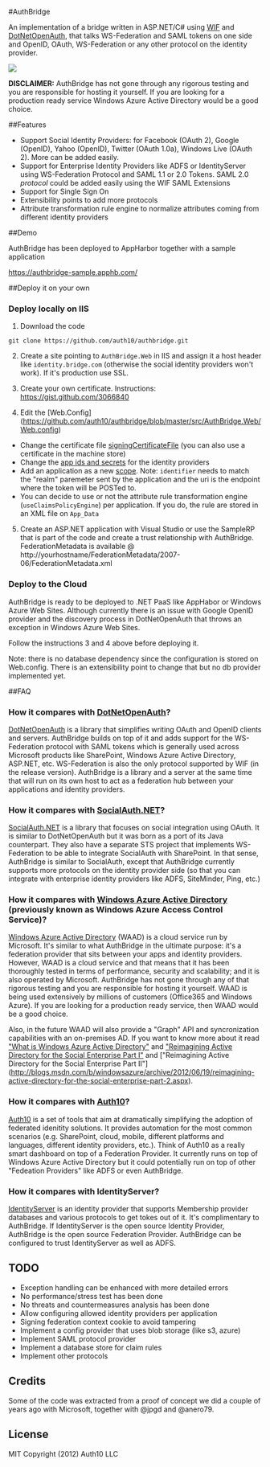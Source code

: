#AuthBridge

An implementation of a bridge written in ASP.NET/C# using [WIF](http://msdn.microsoft.com/en-us/security/aa570351.aspx) and [DotNetOpenAuth](http://www.dotnetopenauth.net), that talks WS-Federation and SAML tokens on one side and OpenID, OAuth, WS-Federation or any other protocol on the identity provider. 

![](http://puu.sh/GzU1)

**DISCLAIMER:** AuthBridge has not gone through any rigorous testing and you are responsible for hosting it yourself. If you are looking for a production ready service Windows Azure Active Directory would be a good choice. 

##Features

* Support Social Identity Providers: for Facebook (OAuth 2), Google (OpenID), Yahoo (OpenID), Twitter (OAuth 1.0a), Windows Live (OAuth 2). More can be added easily.
* Support for Enterprise Identity Providers like ADFS or IdentityServer using WS-Federation Protocol and SAML 1.1 or 2.0 Tokens. SAML 2.0 *protocol* could be added easily using the WIF SAML Extensions
* Support for Single Sign On
* Extensibility points to add more protocols
* Attribute transformation rule engine to normalize attributes coming from different identity providers

##Demo

AuthBridge has been deployed to AppHarbor together with a sample application

https://authbridge-sample.apphb.com/

##Deploy it on your own

### Deploy locally on IIS

1. Download the code
```
git clone https://github.com/auth10/authbridge.git
```
2. Create a site pointing to `AuthBridge.Web` in IIS and assign it a host header like `identity.bridge.com` (otherwise the social identity providers won't work). If it's production use SSL.

3. Create your own certificate. Instructions: https://gist.github.com/3066840

4. Edit the [Web.Config] (https://github.com/auth10/authbridge/blob/master/src/AuthBridge.Web/Web.config) 
  * Change the certificate file  [signingCertificateFile](https://github.com/auth10/authbridge/blob/master/src/AuthBridge.Web/Web.config#L64) (you can also use a certificate in the machine store)
  * Change the [app ids and secrets](https://github.com/auth10/authbridge/blob/master/src/AuthBridge.Web/Web.config#L65) for the identity providers 
  * Add an application as a new [scope](https://github.com/auth10/authbridge/blob/master/src/AuthBridge.Web/Web.config#L93). Note: `identifier` needs to match the "realm" paremeter sent by the application and the uri is the endpoint where the token will be POSTed to.
  * You can decide to use or not the attribute rule transformation engine (`useClaimsPolicyEngine`) per application. If you do, the rule are stored in an XML file on `App_Data`  
5. Create an ASP.NET application with Visual Studio or use the SampleRP that is part of the code and create a trust relationship with AuthBridge. FederationMetadata is available @ http://yourhostname/FederationMetadata/2007-06/FederationMetadata.xml

### Deploy to the Cloud

AuthBridge is ready to be deployed to .NET PaaS like AppHabor or Windows Azure Web Sites. Although currently there is an issue with Google OpenID provider and the discovery process in DotNetOpenAuth that throws an exception in Windows Azure Web Sites.

Follow the instructions 3 and 4 above before deploying it.

Note: there is no database dependency since the configuration is stored on Web.config. There is an extensibility point to change that but no db provider implemented yet.

##FAQ

### How it compares with [DotNetOpenAuth](http://www.dotnetopenauth.net)?

[DotNetOpenAuth](http://www.dotnetopenauth.net) is a library that simplifies writing OAuth and OpenID clients and servers. AuthBridge builds on top of it and adds support for the WS-Federation protocol with SAML tokens which is generally used across Microsoft products like SharePoint, Windows Azure Active Directory, ASP.NET, etc. WS-Federation is also the only protocol supported by WIF (in the release version). AuthBridge is a library and a server at the same time that will run on its own host to act as a federation hub between your applications and identity providers.

### How it compares with [SocialAuth.NET](http://code.google.com/p/socialauth-net/)?

[SocialAuth.NET](http://code.google.com/p/socialauth-net/) is a library that focuses on social integration using OAuth. It is similar to DotNetOpenAuth but it was born as a port of its Java counterpart. They also have a separate STS project that implements WS-Federation to be able to integrate SocialAuth with SharePoint. In that sense, AuthBridge is similar to SocialAuth, except that AuthBridge currently supports more protocols on the identity provider side (so that you can integrate with enterprise identity providers like ADFS, SiteMinder, Ping, etc.)

### How it compares with [Windows Azure Active Directory](https://www.windowsazure.com/en-us/home/features/identity/) (previously known as Windows Azure Access Control Service)?

[Windows Azure Active Directory](https://www.windowsazure.com/en-us/home/features/identity/) (WAAD) is a cloud service run by Microsoft. It's similar to what AuthBridge in the ultimate purpose: it's a federation provider that sits between your apps and identity providers. However, WAAD is a cloud service and that means that it has been thoroughly tested in terms of performance, security and scalability; and it is also operated by Microsoft. AuthBridge has not gone through any of that rigorous testing and you are responsible for hosting it yourself. WAAD is being used extensively by millions of customers (Office365 and Windows Azure). If you are looking for a production ready service, then WAAD would be a good choice. 

Also, in the future WAAD will also provide a "Graph" API and syncronization capabilities with an on-premises AD. If you want to know more about it read ["What is Windows Azure Active Directory"](http://blog.auth10.com/2012/06/13/what-is-windows-azure-active-directory/) and ["Reimagining Active Directory for the Social Enterprise Part I"](http://blogs.msdn.com/b/windowsazure/archive/2012/05/23/reimagining-active-directory-for-the-social-enterprise-part-1.aspx) and ["Reimagining Active Directory for the Social Enterprise Part II"] (http://blogs.msdn.com/b/windowsazure/archive/2012/06/19/reimagining-active-directory-for-the-social-enterprise-part-2.aspx). 

### How it compares with [Auth10](http://auth10.com)?

[Auth10](http://auth10.com) is a set of tools that aim at dramatically simplifying the adoption of federated idenitity solutions. It provides automation for the most common scenarios (e.g. SharePoint, cloud, mobile, different platforms and languages, different identity providers, etc.). Think of Auth10 as a really smart dashboard on top of a Federation Provider. It currently runs on top of Windows Azure Active Directory but it could potentially run on top of other "Fedeation Providers" like ADFS or even AuthBridge.

### How it compares with IdentityServer?

[IdentityServer](http://identityserver.codeplex.com/) is an identity provider that supports Membership provider databases and various protocols to get tokes out of it. It's complimentary to AuthBridge. If IdentityServer is the open source Identity Provider, AuthBridge is the open source Federation Provider. AuthBridge can be configured to trust IdentityServer as well as ADFS.

## TODO

* Exception handling can be enhanced with more detailed errors
* No performance/stress test has been done
* No threats and countermeasures analysis has been done
* Allow configuring allowed identity providers per application
* Signing federation context cookie to avoid tampering
* Implement a config provider that uses blob storage (like s3, azure)
* Implement SAML protocol provider
* Implement a database store for claim rules
* Implement other protocols

## Credits

Some of the code was extracted from a proof of concept we did a couple of years ago with Microsoft, together with @jpgd and @anero79.

## License

MIT
Copyright (2012) Auth10 LLC

